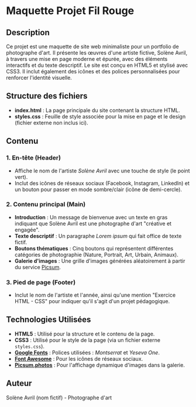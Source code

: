 # Maquette Projet Fil Rouge

## Description
Ce projet est une maquette de site web minimaliste pour un portfolio de photographe d'art. Il présente les œuvres d'une artiste fictive, Solène Avril, à travers une mise en page moderne et épurée, avec des éléments interactifs et du texte descriptif. Le site est conçu en HTML5 et stylisé avec CSS3. Il inclut également des icônes et des polices personnalisées pour renforcer l'identité visuelle.

## Structure des fichiers

- **index.html** : La page principale du site contenant la structure HTML.
- **styles.css** : Feuille de style associée pour la mise en page et le design (fichier externe non inclus ici).

## Contenu

### 1. **En-tête (Header)**
- Affiche le nom de l'artiste *Solène Avril* avec une touche de style (le point vert).
- Inclut des icônes de réseaux sociaux (Facebook, Instagram, LinkedIn) et un bouton pour passer en mode sombre/clair (icône de demi-cercle).
  
### 2. **Contenu principal (Main)**
- **Introduction** : Un message de bienvenue avec un texte en gras indiquant que Solène Avril est une photographe d'art "créative et engagée".
- **Texte descriptif** : Un paragraphe *Lorem ipsum* qui fait office de texte fictif.
- **Boutons thématiques** : Cinq boutons qui représentent différentes catégories de photographie (Nature, Portrait, Art, Urbain, Animaux).
- **Galerie d'images** : Une grille d'images générées aléatoirement à partir du service [Picsum](https://picsum.photos).

### 3. **Pied de page (Footer)**
- Inclut le nom de l'artiste et l'année, ainsi qu'une mention "Exercice HTML - CSS" pour indiquer qu'il s'agit d'un projet pédagogique.

## Technologies Utilisées
- **HTML5** : Utilisé pour la structure et le contenu de la page.
- **CSS3** : Utilisé pour le style de la page (via un fichier externe `styles.css`).
- **[Google Fonts](https://fonts.google.com/)** : Polices utilisées : *Montserrat* et *Yeseva One*.
- **[Font Awesome](https://fontawesome.com/)** : Pour les icônes de réseaux sociaux.
- **[Picsum.photos](https://picsum.photos/)** : Pour l'affichage dynamique d'images dans la galerie.
## Auteur
Solène Avril (nom fictif) - Photographe d'art
